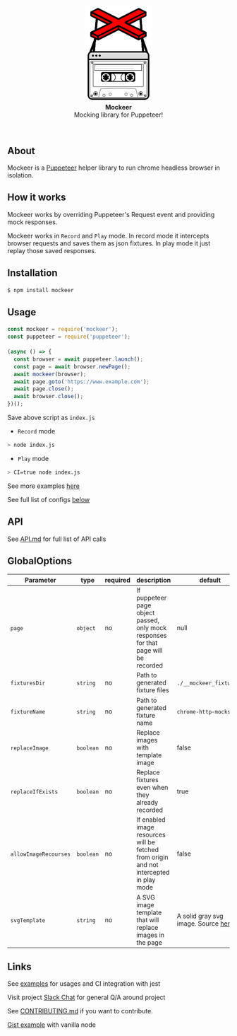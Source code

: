 <p align="center"><img alt="Mockeer" src="images/mockeer.png" width="150">
<br>
<strong>Mockeer</strong>
<br>
Mocking library for Puppeteer!
</p>
<br>

## About
Mockeer is a [Puppeteer](https://github.com/GoogleChrome/puppeteer) helper library to run chrome headless browser in isolation.

## How it works
Mockeer works by overriding Puppeteer's Request event and providing mock responses.

Mockeer works in `Record` and `Play` mode. In record mode it intercepts browser requests and saves them as json fixtures. In play mode it just replay those saved responses.

## Installation

```bash
$ npm install mockeer
```

## Usage
```js
const mockeer = require('mockeer');
const puppeteer = require('puppeteer');

(async () => {
  const browser = await puppeteer.launch();
  const page = await browser.newPage();
  await mockeer(browser);
  await page.goto('https://www.example.com');
  await page.close();
  await browser.close();
})();
```
Save above script as `index.js`

- `Record` mode
```bash
> node index.js
```
- `Play` mode
```bash
> CI=true node index.js
```

See more examples [here](./src/tests/integration/integration.int.test.js)

See full list of configs [below](https://github.com/NimaSoroush/mockeer#globaloptions)


## API

See [API.md](API.md) for full list of API calls

## GlobalOptions

|Parameter|type|required|description|default|
|---------|----|--------|-----------|-------|
|`page`|`object`|no|If puppeteer page object passed, only mock responses for that page will be recorded|null|
|`fixturesDir`|`string`|no|Path to generated fixture files|`./__mockeer_fixture__`|
|`fixtureName`|`string`|no|Path to generated fixture name|`chrome-http-mocks`|
|`replaceImage`|`boolean`|no|Replace images with template image|false|
|`replaceIfExists`|`boolean`|no|Replace fixtures even when they already recorded|true|
|`allowImageRecourses`|`boolean`|no|If enabled image resources will be fetched from origin and not intercepted in play mode|false|
|`svgTemplate`|`string`|no|A SVG image template that will replace images in the page|A solid gray svg image. Source [here](src/utils/svg-template.js)|

## Links

See [examples](./src/integration.tests) for usages and CI integration with jest

Visit project [Slack Chat](https://mockeer.slack.com) for general Q/A around project

See [CONTRIBUTING.md](CONTRIBUTING.md) if you want to contribute.

[Gist example](https://gist.github.com/NimaSoroush/f611dcdf8911b2d9e903267324214562) with vanilla node
